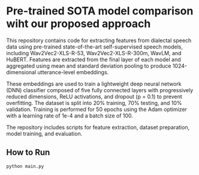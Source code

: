 # Pre-trained SOTA model comparison wiht our proposed approach

This repository contains code for extracting features from dialectal speech data using pre-trained state-of-the-art self-supervised speech models, including Wav2Vec2-XLS-R-53, Wav2Vec2-XLS-R-300m, WavLM, and HuBERT. Features are extracted from the final layer of each model and aggregated using mean and standard deviation pooling to produce 1024-dimensional utterance-level embeddings.

These embeddings are used to train a lightweight deep neural network (DNN) classifier composed of five fully connected layers with progressively reduced dimensions, ReLU activations, and dropout (p = 0.1) to prevent overfitting. The dataset is split into 20% training, 70% testing, and 10% validation. Training is performed for 50 epochs using the Adam optimizer with a learning rate of 1e-4 and a batch size of 100.

The repository includes scripts for feature extraction, dataset preparation, model training, and evaluation.

## How to Run

```bash
python main.py

